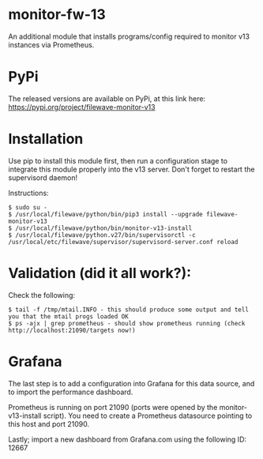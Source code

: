 # monitor-fw-13
An additional module that installs programs/config required to monitor v13 instances via Prometheus. 

# PyPi
The released versions are available on PyPi, at this link here: https://pypi.org/project/filewave-monitor-v13

# Installation
Use pip to install this module first, then run a configuration stage to integrate this module properly into the v13 server. Don't forget to restart the supervisord daemon!

Instructions:

    $ sudo su -
    $ /usr/local/filewave/python/bin/pip3 install --upgrade filewave-monitor-v13
    $ /usr/local/filewave/python/bin/monitor-v13-install
    $ /usr/local/filewave/python.v27/bin/supervisorctl -c /usr/local/etc/filewave/supervisor/supervisord-server.conf reload

# Validation (did it all work?): 
Check the following: 

    $ tail -f /tmp/mtail.INFO - this should produce some output and tell you that the mtail progs loaded OK
    $ ps -ajx | grep prometheus - should show prometheus running (check http://localhost:21090/targets now!)
    
# Grafana 
The last step is to add a configuration into Grafana for this data source, and to import the performance dashboard. 

Prometheus is running on port 21090 (ports were opened by the monitor-v13-install script).  You need to create a Prometheus datasource pointing to this host and port 21090.

Lastly; import a new dashboard from Grafana.com using the following ID: 12667
